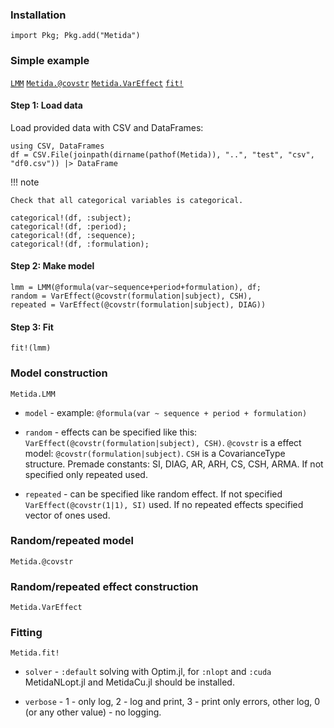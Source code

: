 ### Installation

```
import Pkg; Pkg.add("Metida")
```

### Simple example

[`LMM`](@ref)
[`Metida.@covstr`](@ref)
[`Metida.VarEffect`](@ref)
[`fit!`](@ref)

#### Step 1: Load data

Load provided data with CSV and DataFrames:

```
using CSV, DataFrames
df = CSV.File(joinpath(dirname(pathof(Metida)), "..", "test", "csv", "df0.csv")) |> DataFrame
```

!!! note

    Check that all categorical variables is categorical.


```
categorical!(df, :subject);
categorical!(df, :period);
categorical!(df, :sequence);
categorical!(df, :formulation);
```

#### Step 2: Make model

```
lmm = LMM(@formula(var~sequence+period+formulation), df;
random = VarEffect(@covstr(formulation|subject), CSH),
repeated = VarEffect(@covstr(formulation|subject), DIAG))
```

#### Step 3: Fit

```
fit!(lmm)
```

### Model construction

```@docs
Metida.LMM
```

* `model` - example: `@formula(var ~ sequence + period + formulation)`

* `random` - effects can be specified like this: `VarEffect(@covstr(formulation|subject), CSH)`. `@covstr` is a effect model: `@covstr(formulation|subject)`. `CSH` is a  CovarianceType structure. Premade constants: SI, DIAG, AR, ARH, CS, CSH, ARMA. If not specified only repeated used.

* `repeated` - can be specified like random effect. If not specified `VarEffect(@covstr(1|1), SI)` used. If no repeated effects specified vector of ones used.

### Random/repeated model

```@docs
Metida.@covstr
```

### Random/repeated effect construction

```@docs
Metida.VarEffect
```

### Fitting

```@docs
Metida.fit!
```

* `solver` - `:default` solving with Optim.jl, for `:nlopt` and `:cuda` MetidaNLopt.jl and MetidaCu.jl should be installed.

* `verbose` - 1 - only log,  2 - log and print,  3 - print only errors, other log, 0 (or any other value) - no logging.
